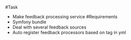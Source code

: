 #Task
* Make feedback processing service
#Requirements
* Symfony bundle
* Deal with several feedback sources
* Auto register feedback processors based on tag in yml